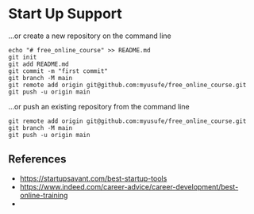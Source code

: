 # Start Up Support 


…or create a new repository on the command line
```
echo "# free_online_course" >> README.md
git init
git add README.md
git commit -m "first commit"
git branch -M main
git remote add origin git@github.com:myusufe/free_online_course.git
git push -u origin main
```
…or push an existing repository from the command line
```
git remote add origin git@github.com:myusufe/free_online_course.git
git branch -M main
git push -u origin main
```

## References
- https://startupsavant.com/best-startup-tools
- https://www.indeed.com/career-advice/career-development/best-online-training
- 
